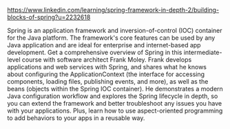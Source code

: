 https://www.linkedin.com/learning/spring-framework-in-depth-2/building-blocks-of-spring?u=2232618

Spring is an application framework and inversion-of-control (IOC) container for the Java platform. The framework's core features can be used by any Java application and are ideal for enterprise and internet-based app development. Get a comprehensive overview of Spring in this intermediate-level course with software architect Frank Moley. Frank develops applications and web services with Spring, and shares what he knows about configuring the ApplicationContext (the interface for accessing components, loading files, publishing events, and more), as well as the beans (objects within the Spring IOC container). He demonstrates a modern Java configuration workflow and explores the Spring lifecycle in depth, so you can extend the framework and better troubleshoot any issues you have with your applications. Plus, learn how to use aspect-oriented programming to add behaviors to your apps in a reusable way.
